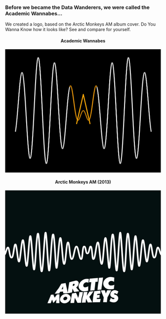 ### Before we became the Data Wanderers, we were called the Academic Wannabes...

We created a logo, based on the Arctic Monkeys AM album cover. Do You Wanna Know how it looks like? See and compare for yourself.

<h4 align="center">Academic Wannabes</h4>
<!-- ![](AW.jpg) -->
<p align="center"> <img src="AW.jpg" alt="AW" width="600" height="400"/> </p>

<h4 align="center">Arctic Monkeys AM (2013)</h4>
<!-- ![](AM.jpg) -->
<p align="center"> <img src="AM.jpg" alt="AM" width="600" height="400"/> </p>
